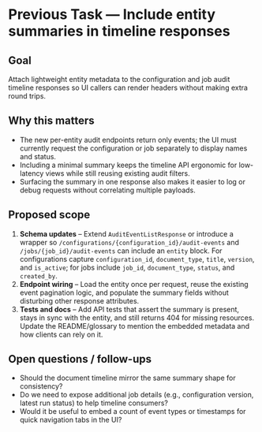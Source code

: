 # Previous Task — Include entity summaries in timeline responses

## Goal
Attach lightweight entity metadata to the configuration and job audit timeline responses so UI callers can render headers without making extra round trips.

## Why this matters
- The new per-entity audit endpoints return only events; the UI must currently request the configuration or job separately to display names and status.
- Including a minimal summary keeps the timeline API ergonomic for low-latency views while still reusing existing audit filters.
- Surfacing the summary in one response also makes it easier to log or debug requests without correlating multiple payloads.

## Proposed scope
1. **Schema updates** – Extend `AuditEventListResponse` or introduce a wrapper so `/configurations/{configuration_id}/audit-events` and `/jobs/{job_id}/audit-events` can include an `entity` block. For configurations capture `configuration_id`, `document_type`, `title`, `version`, and `is_active`; for jobs include `job_id`, `document_type`, `status`, and `created_by`.
2. **Endpoint wiring** – Load the entity once per request, reuse the existing event pagination logic, and populate the summary fields without disturbing other response attributes.
3. **Tests and docs** – Add API tests that assert the summary is present, stays in sync with the entity, and still returns 404 for missing resources. Update the README/glossary to mention the embedded metadata and how clients can rely on it.

## Open questions / follow-ups
- Should the document timeline mirror the same summary shape for consistency?
- Do we need to expose additional job details (e.g., configuration version, latest run status) to help timeline consumers?
- Would it be useful to embed a count of event types or timestamps for quick navigation tabs in the UI?
